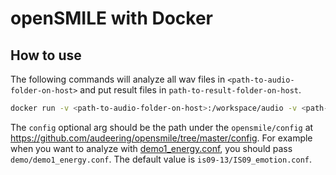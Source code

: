 # openSMILE with Docker

## How to use
The following commands will analyze all wav files in `<path-to-audio-folder-on-host>` and put result files in `path-to-result-folder-on-host`.

```sh
docker run -v <path-to-audio-folder-on-host>:/workspace/audio -v <path-to-result-folder-on-host>:/workspace/result [config]
```

The `config` optional arg should be the path under the `opensmile/config` at https://github.com/audeering/opensmile/tree/master/config. For example when you want to analyze with [demo1_energy.conf](https://github.com/audeering/opensmile/blob/master/config/demo/demo1_energy.conf), you should pass `demo/demo1_energy.conf`. The default value is `is09-13/IS09_emotion.conf`.